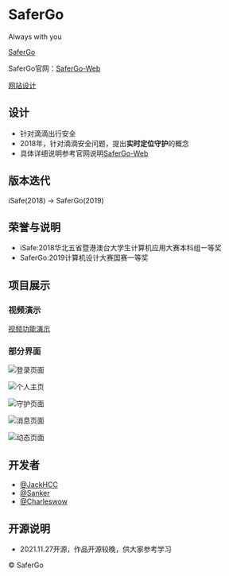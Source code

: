 # SaferGo
Always with you

[SaferGo](https://github.com/JackHCC/SaferGo)

SaferGo官网：[SaferGo-Web](https://blog.creativecc.cn/Web-SaferGo/)

[网站设计](https://github.com/JackHCC/Web-SaferGo)

## 设计
- 针对滴滴出行安全
- 2018年，针对滴滴安全问题，提出**实时定位守护**的概念
- 具体详细说明参考官网说明[SaferGo-Web](https://blog.creativecc.cn/Web-SaferGo/)

## 版本迭代
iSafe(2018) -> SaferGo(2019)

## 荣誉与说明
- iSafe:2018华北五省暨港澳台大学生计算机应用大赛本科组一等奖
- SaferGo:2019计算机设计大赛国赛一等奖

## 项目展示
### 视频演示
[视频功能演示](https://www.bilibili.com/video/BV1jE411w7T4/)

### 部分界面
![登录页面](https://camo.githubusercontent.com/7bfeac65a7889b6da7e4f0464bad289ba65298b5bffd4056c52de01e5e34d963/68747470733a2f2f692e6c6f6c692e6e65742f323032302f30332f30352f5866446265433831463541474d536f2e6a7067)

![个人主页](https://camo.githubusercontent.com/fe0e89b981ca7a7f27f8c685b28cdce312e42d144f5ba90526c435f26da6dad5/68747470733a2f2f692e6c6f6c692e6e65742f323032302f30332f30352f67337942454d3637536a707a4e694b2e6a7067)

![守护页面](https://camo.githubusercontent.com/1ed940d0782d813f6f065576e27ac897283440fc1887b4e324a2f7e814fc8bfc/68747470733a2f2f692e6c6f6c692e6e65742f323032302f30332f30352f5a70566e4e575534434272497367792e6a7067)

![消息页面](https://camo.githubusercontent.com/afa3c74434704021af3dcb5d00bf37b734bd556b414606984c83f02668b4eded/68747470733a2f2f692e6c6f6c692e6e65742f323032302f30332f30352f654c45634a6c445a373858645570682e6a7067)

![动态页面](https://camo.githubusercontent.com/8e9a07789143f2f4c9b41e12320f0c0f1fad25f7688544e6c52b7fbbbe90baa5/68747470733a2f2f692e6c6f6c692e6e65742f323032302f30332f30352f66317365687a4a4f55356d716a74702e6a7067)

## 开发者
+ [@JackHCC](https://github.com/JackHCC) 
+ [@Sanker](https://github.com/skingorz) 
+ [@Charleswow](https://github.com/Charleswow)

## 开源说明
- 2021.11.27开源，作品开源较晚，供大家参考学习

©  SaferGo

